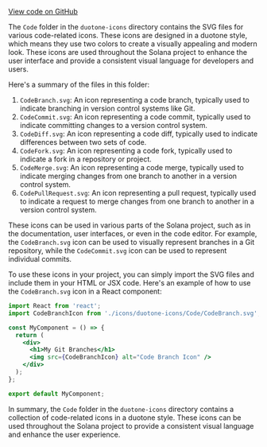 [View code on GitHub](https://github.com/solana-labs/solana/tree/master/na/docs/src/icons/duotone-icons/Code)

The `Code` folder in the `duotone-icons` directory contains the SVG files for various code-related icons. These icons are designed in a duotone style, which means they use two colors to create a visually appealing and modern look. These icons are used throughout the Solana project to enhance the user interface and provide a consistent visual language for developers and users.

Here's a summary of the files in this folder:

1. `CodeBranch.svg`: An icon representing a code branch, typically used to indicate branching in version control systems like Git.
2. `CodeCommit.svg`: An icon representing a code commit, typically used to indicate committing changes to a version control system.
3. `CodeDiff.svg`: An icon representing a code diff, typically used to indicate differences between two sets of code.
4. `CodeFork.svg`: An icon representing a code fork, typically used to indicate a fork in a repository or project.
5. `CodeMerge.svg`: An icon representing a code merge, typically used to indicate merging changes from one branch to another in a version control system.
6. `CodePullRequest.svg`: An icon representing a pull request, typically used to indicate a request to merge changes from one branch to another in a version control system.

These icons can be used in various parts of the Solana project, such as in the documentation, user interfaces, or even in the code editor. For example, the `CodeBranch.svg` icon can be used to visually represent branches in a Git repository, while the `CodeCommit.svg` icon can be used to represent individual commits.

To use these icons in your project, you can simply import the SVG files and include them in your HTML or JSX code. Here's an example of how to use the `CodeBranch.svg` icon in a React component:

```jsx
import React from 'react';
import CodeBranchIcon from './icons/duotone-icons/Code/CodeBranch.svg';

const MyComponent = () => {
  return (
    <div>
      <h1>My Git Branches</h1>
      <img src={CodeBranchIcon} alt="Code Branch Icon" />
    </div>
  );
};

export default MyComponent;
```

In summary, the `Code` folder in the `duotone-icons` directory contains a collection of code-related icons in a duotone style. These icons can be used throughout the Solana project to provide a consistent visual language and enhance the user experience.
